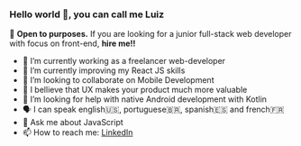 ### Hello world 👋, you can call me Luiz


  🤝 **Open to purposes.** If you are looking for a junior full-stack web developer with focus on front-end, __hire me!!__ 

- 🔭 I’m currently working as a freelancer web-developer
- 🌱 I’m currently improving my React JS skills
- 👯 I’m looking to collaborate on Mobile Development
- 📱 I bellieve that UX makes your product much more valuable
- 🤔 I’m looking for help with native Android development with Kotlin
- 🗣️ I can speak english🇺🇸, portuguese🇧🇷, spanish🇪🇸 and french🇫🇷 
- 💬 Ask me about JavaScript
- 📫 How to reach me: [LinkedIn](https://www.linkedin.com/in/luiz-fran%C3%A7a-057060115/)

